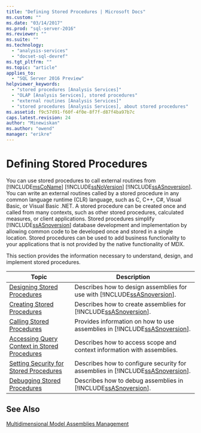 ```yaml
---
title: "Defining Stored Procedures | Microsoft Docs"
ms.custom: ""
ms.date: "03/14/2017"
ms.prod: "sql-server-2016"
ms.reviewer: ""
ms.suite: ""
ms.technology: 
  - "analysis-services"
  - "docset-sql-devref"
ms.tgt_pltfrm: ""
ms.topic: "article"
applies_to: 
  - "SQL Server 2016 Preview"
helpviewer_keywords: 
  - "stored procedures [Analysis Services]"
  - "OLAP [Analysis Services], stored procedures"
  - "external routines [Analysis Services]"
  - "stored procedures [Analysis Services], about stored procedures"
ms.assetid: f9c57d91-f60f-4f0e-8f7f-d87f4ba97b7c
caps.latest.revision: 24
author: "Minewiskan"
ms.author: "owend"
manager: "erikre"
---
```

# Defining Stored Procedures
  You can use stored procedures to call external routines from [!INCLUDE[msCoName](../../includes/msconame-md.md)] [!INCLUDE[ssNoVersion](../../includes/ssnoversion-md.md)] [!INCLUDE[ssASnoversion](../../includes/ssasnoversion-md.md)]. You can write an external routines called by a stored procedure in any common language runtime (CLR) language, such as C, C++, C#, Visual Basic, or Visual Basic .NET. A stored procedure can be created once and called from many contexts, such as other stored procedures, calculated measures, or client applications. Stored procedures simplify [!INCLUDE[ssASnoversion](../../includes/ssasnoversion-md.md)] database development and implementation by allowing common code to be developed once and stored in a single location. Stored procedures can be used to add business functionality to your applications that is not provided by the native functionality of MDX.  
  
 This section provides the information necessary to understand, design, and implement stored procedures.  
  
|Topic|Description|  
|-----------|-----------------|  
|[Designing Stored Procedures](../../analysis-services/multidimensional-models-extending-olap-stored-procedures/designing-stored-procedures.md)|Describes how to design assemblies for use with [!INCLUDE[ssASnoversion](../../includes/ssasnoversion-md.md)].|  
|[Creating Stored Procedures](../../analysis-services/multidimensional-models-extending-olap-stored-procedures/creating-stored-procedures.md)|Describes how to create assemblies for [!INCLUDE[ssASnoversion](../../includes/ssasnoversion-md.md)].|  
|[Calling Stored Procedures](../../analysis-services/multidimensional-models-extending-olap-stored-procedures/calling-stored-procedures.md)|Provides information on how to use assemblies in [!INCLUDE[ssASnoversion](../../includes/ssasnoversion-md.md)].|  
|[Accessing Query Context in Stored Procedures](../../analysis-services/multidimensional-models-extending-olap-stored-procedures/accessing-query-context-in-stored-procedures.md)|Describes how to access scope and context information with assemblies.|  
|[Setting Security for Stored Procedures](../../analysis-services/multidimensional-models-extending-olap-stored-procedures/setting-security-for-stored-procedures.md)|Describes how to configure security for assemblies in [!INCLUDE[ssASnoversion](../../includes/ssasnoversion-md.md)].|  
|[Debugging Stored Procedures](../../analysis-services/multidimensional-models-extending-olap-stored-procedures/debugging-stored-procedures.md)|Describes how to debug assemblies in [!INCLUDE[ssASnoversion](../../includes/ssasnoversion-md.md)].|  
  
## See Also  
 [Multidimensional Model Assemblies Management](../../analysis-services/multidimensional-models/multidimensional-model-assemblies-management.md)  
  
  